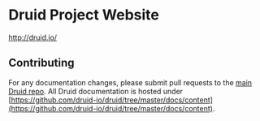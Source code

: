 Druid Project Website
=====================

http://druid.io/

## Contributing

For any documentation changes, please submit pull requests to the [main Druid repo](https://github.com/druid-io/druid-io.github.io). All Druid documentation is hosted under [https://github.com/druid-io/druid/tree/master/docs/content](https://github.com/druid-io/druid/tree/master/docs/content).
